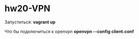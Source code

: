 # hw20-VPN

Запуститься: **vagrant up**

Что бы подключиться к openvpn **openvpn --config client.conf**
